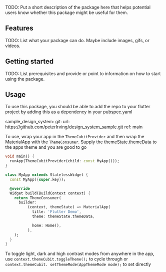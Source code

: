 <!--
This README describes the package. If you publish this package to pub.dev,
this README's contents appear on the landing page for your package.

For information about how to write a good package README, see the guide for
[writing package pages](https://dart.dev/tools/pub/writing-package-pages).

For general information about developing packages, see the Dart guide for
[creating packages](https://dart.dev/guides/libraries/create-packages)
and the Flutter guide for
[developing packages and plugins](https://flutter.dev/to/develop-packages).
-->

TODO: Put a short description of the package here that helps potential users
know whether this package might be useful for them.

## Features

TODO: List what your package can do. Maybe include images, gifs, or videos.

## Getting started

TODO: List prerequisites and provide or point to information on how to
start using the package.

## Usage

To use this package, you should be able to add the repo to your flutter project by adding this as a dependency in your pubspec.yaml

sample_design_system:
    git:
      url: https://github.com/peterIrving/design_system_sample.git
      ref: main


To use, wrap your app in the `ThemeCubitProvider` and then wrap the MaterialApp with the `ThemeConsumer`. Supply the themeState.themeData to the apps theme and you are good to go


```dart
void main() {
  runApp(ThemeCubitProvider(child: const MyApp()));
}

class MyApp extends StatelessWidget {
  const MyApp({super.key});

  @override
  Widget build(BuildContext context) {
    return ThemeConsumer(
      builder:
          (context, themeState) => MaterialApp(
            title: 'Flutter Demo',
            theme: themeState.themeData,

            home: Home(),
          ),
    );
  }
}
```

To toggle light, dark and high contrast modes from anywhere in the app, use `context.themeCubit.toggleTheme();` to cycle through or `context.themeCubit. setThemeMode(AppThemeMode mode);` to set directly
